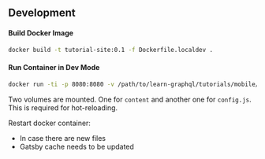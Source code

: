 ## Development

#### Build Docker Image
```bash
docker build -t tutorial-site:0.1 -f Dockerfile.localdev .
```

#### Run Container in Dev Mode

```bash
docker run -ti -p 8080:8080 -v /path/to/learn-graphql/tutorials/mobile/flutter-graphql/tutorial-site/content:/gatsby-gitbook-starter/content -v /path/to/learn-graphql/tutorials/mobile/flutter-graphql/tutorial-site/config.js:/gatsby-gitbook-starter/config.js tutorial-site:0.1
```

Two volumes are mounted. One for `content` and another one for `config.js`. This is required for hot-reloading. 

Restart docker container:
- In case there are new files
- Gatsby cache needs to be updated
